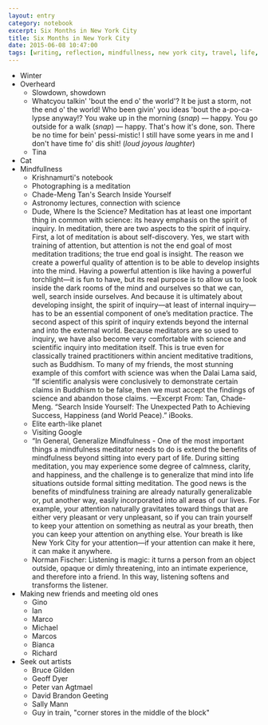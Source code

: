 ```yaml
--- 
layout: entry
category: notebook
excerpt: Six Months in New York City
title: Six Months in New York City
date: 2015-06-08 10:47:00
tags: [writing, reflection, mindfullness, new york city, travel, life, friends]
---
```


- Winter
- Overheard
    - Slowdown, showdown
    - Whatcyou talkin' 'bout the end o' the world'? It be just a storm, not the end o' the world! Who been givin' you ideas 'bout the a-po-ca-lypse anyway!? You wake up in the morning (*snap*) — happy. You go outside for a walk (*snap*) — happy. That's how it's done, son. There be no time for bein' pessi-mistic! I still have some years in me and I don't have time fo' dis shit! (*loud joyous laughter*)
    - Tina
- Cat
- Mindfullness
    - Krishnamurti's notebook
    - Photographing is a meditation
    - Chade-Meng Tan's Search Inside Yourself
    - Astronomy lectures, connection with science
    - Dude, Where Is the Science?
        Meditation has at least one important thing in common with science: its heavy emphasis on the spirit of inquiry. In meditation, there are two aspects to the spirit of inquiry. First, a lot of meditation is about self-discovery. Yes, we start with training of attention, but attention is not the end goal of most meditation traditions; the true end goal is insight. The reason we create a powerful quality of attention is to be able to develop insights into the mind. Having a powerful attention is like having a powerful torchlight—it is fun to have, but its real purpose is to allow us to look inside the dark rooms of the mind and ourselves so that we can, well, search inside ourselves. And because it is ultimately about developing insight, the spirit of inquiry—at least of internal inquiry—has to be an essential component of one’s meditation practice.
        The second aspect of this spirit of inquiry extends beyond the internal and into the external world. Because meditators are so used to inquiry, we have also become very comfortable with science and scientific inquiry into meditation itself. This is true even for classically trained practitioners within ancient meditative traditions, such as Buddhism. To many of my friends, the most stunning example of this comfort with science was when the Dalai Lama said, “If scientific analysis were conclusively to demonstrate certain claims in Buddhism to be false, then we must accept the findings of science and abandon those claims. —Excerpt From: Tan, Chade-Meng. “Search Inside Yourself: The Unexpected Path to Achieving Success, Happiness (and World Peace).” iBooks. 
    - Elite earth-like planet
    - Visiting Google
    - “In General, Generalize Mindfulness - One of the most important things a mindfulness meditator needs to do is extend the benefits of mindfulness beyond sitting into every part of life. During sitting meditation, you may experience some degree of calmness, clarity, and happiness, and the challenge is to generalize that mind into life situations outside formal sitting meditation.
      The good news is the benefits of mindfulness training are already naturally generalizable or, put another way, easily incorporated into all areas of our lives. For example, your attention naturally gravitates toward things that are either very pleasant or very unpleasant, so if you can train yourself to keep your attention on something as neutral as your breath, then you can keep your attention on anything else. Your breath is like New York City for your attention—if your attention can make it here, it can make it anywhere.
    - Norman Fischer: Listening is magic: it turns a person from an object outside, opaque or dimly threatening, into an intimate experience, and therefore into a friend. In this way, listening softens and transforms the listener.
- Making new friends and meeting old ones
    - Gino
    - Ian
    - Marco
    - Michael
    - Marcos
    - Bianca
    - Richard
- Seek out artists
    - Bruce Gilden
    - Geoff Dyer
    - Peter van Agtmael
    - David Brandon Geeting
    - Sally Mann
    - Guy in train, "corner stores in the middle of the block"